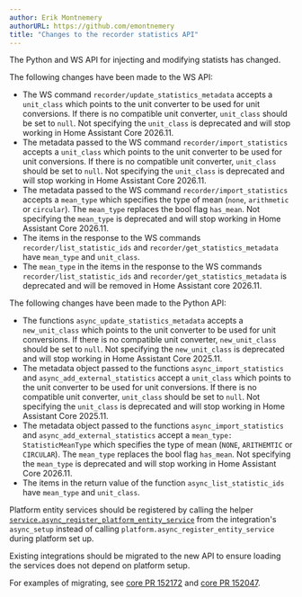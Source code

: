 ```yaml
---
author: Erik Montnemery
authorURL: https://github.com/emontnemery
title: "Changes to the recorder statistics API"
---
```


The Python and WS API for injecting and modifying statists has changed.

The following changes have been made to the WS API:
- The WS command `recorder/update_statistics_metadata` accepts a `unit_class` which points to the unit converter to be used for unit conversions. If there is no compatible unit converter, `unit_class` should be set to `null`. Not specifying the `unit_class` is deprecated and will stop working in Home Assistant Core 2026.11.
- The metadata passed to the WS command `recorder/import_statistics` accepts a `unit_class` which points to the unit converter to be used for unit conversions. If there is no compatible unit converter, `unit_class` should be set to `null`. Not specifying the `unit_class` is deprecated and will stop working in Home Assistant Core 2026.11.
- The metadata passed to the WS command `recorder/import_statistics` accepts a `mean_type` which specifies the type of mean (`none`, `arithmetic` or `circular`). The `mean_type` replaces the bool flag `has_mean`. Not specifying the `mean_type` is deprecated and will stop working in Home Assistant Core 2026.11.
- The items in the response to the WS commands `recorder/list_statistic_ids` and `recorder/get_statistics_metadata` have `mean_type` and `unit_class`.
- The `mean_type` in the items in the response to the WS commands `recorder/list_statistic_ids` and `recorder/get_statistics_metadata` is deprecated and will be removed in Home Assistant core 2026.11.

The following changes have been made to the Python API:
- The functions `async_update_statistics_metadata` accepts a `new_unit_class` which points to the unit converter to be used for unit conversions. If there is no compatible unit converter, `new_unit_class` should be set to `null`. Not specifying the `new_unit_class` is deprecated and will stop working in Home Assistant Core 2025.11.
- The metadata object passed to the functions `async_import_statistics` and `async_add_external_statistics` accept a `unit_class` which points to the unit converter to be used for unit conversions. If there is no compatible unit converter, `unit_class` should be set to `null`. Not specifying the `unit_class` is deprecated and will stop working in Home Assistant Core 2025.11.
- The metadata object passed to the functions `async_import_statistics` and `async_add_external_statistics` accept a `mean_type: StatisticMeanType` which specifies the type of mean (`NONE`, `ARITHEMTIC` or `CIRCULAR`). The `mean_type` replaces the bool flag `has_mean`. Not specifying the `mean_type` is deprecated and will stop working in Home Assistant Core 2026.11.
- The items in the return value of the function `async_list_statistic_ids` have `mean_type` and `unit_class`.


Platform entity services should be registered by calling the helper [`service.async_register_platform_entity_service`](/docs/dev_101_services?_highlight=async_register_platform_entity_service#entity-service-actions) from the integration's `async_setup` instead of calling `platform.async_register_entity_service` during platform set up.

Existing integrations should be migrated to the new API to ensure loading the services does not depend on platform setup.

For examples of migrating, see [core PR 152172](https://github.com/home-assistant/core/pull/152172) and [core PR 152047](https://github.com/home-assistant/core/pull/152047).
